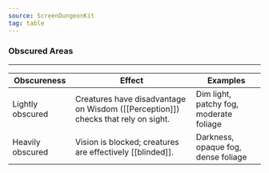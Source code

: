 ```yaml
---
source: ScreenDungeonKit 
tag: table
---
```


### Obscured Areas
---
|Obscureness|Effect|Examples|
|-----|-------|------|
|Lightly obscured|Creatures have disadvantage on Wisdom ([[Perception]]) checks that rely on sight.|Dim light, patchy fog, moderate foliage|
|Heavily obscured|Vision is blocked; creatures are effectively [[blinded]].|Darkness, opaque fog, dense foliage|
